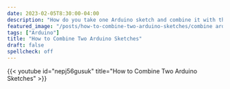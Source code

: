 ```yaml
---
date: 2023-02-05T8:30:00-04:00
description: "How do you take one Arduino sketch and combine it with the code of another Arduino sketch? This tutorial shows how to join two sketches together to make one program."
featured_image: "/posts/how-to-combine-two-arduino-sketches/combine arduino sketches title.jpg"
tags: ["Arduino"]
title: "How to Combine Two Arduino Sketches"
draft: false
spellcheck: off
---
```


{{< youtube id="nepj56gusuk" title="How to Combine Two Arduino Sketches" >}}
